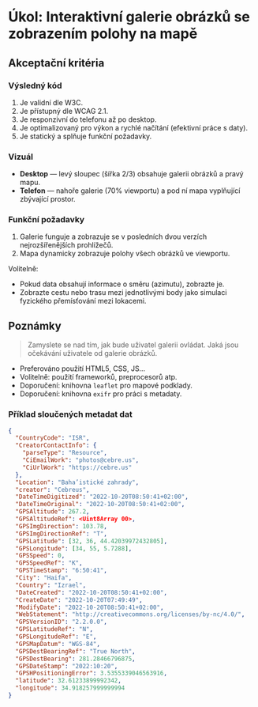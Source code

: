 # Úkol: Interaktivní galerie obrázků se zobrazením polohy na mapě

## Akceptační kritéria

### Výsledný kód

1. Je validní dle W3C.
2. Je přístupný dle WCAG 2.1.
3. Je responzivní do telefonu až po desktop.
4. Je optimalizovaný pro výkon a rychlé načítání (efektivní práce s daty).
5. Je statický a splňuje funkční požadavky.

### Vizuál

- **Desktop** — levý sloupec (šířka 2/3) obsahuje galerii obrázků a pravý mapu.
- **Telefon** — nahoře galerie (70% viewportu) a pod ní mapa vyplňující zbývající prostor.

### Funkční požadavky

1. Galerie funguje a zobrazuje se v posledních dvou verzích nejrozšířenějších prohlížečů.
2. Mapa dynamicky zobrazuje polohy všech obrázků ve viewportu.

Volitelně:

- Pokud data obsahují informace o směru (azimutu), zobrazte je.
- Zobrazte cestu nebo trasu mezi jednotlivými body jako simulaci fyzického přemísťování mezi lokacemi.

## Poznámky

> Zamyslete se nad tím, jak bude uživatel galerii ovládat. Jaká jsou očekávání uživatele od galerie obrázků.

- Preferováno použití HTML5, CSS, JS…
- Volitelně: použití frameworků, preprocesorů atp.
- Doporučení: knihovna `leaflet` pro mapové podklady.
- Doporučení: knihovna `exifr` pro práci s metadaty.

### Příklad sloučených metadat dat

```json
{
  "CountryCode": "ISR",
  "CreatorContactInfo": {
    "parseType": "Resource",
    "CiEmailWork": "photos@cebre.us",
    "CiUrlWork": "https://cebre.us"
  },
  "Location": "Baha’istické zahrady",
  "creator": "Cebreus",
  "DateTimeDigitized": "2022-10-20T08:50:41+02:00",
  "DateTimeOriginal": "2022-10-20T08:50:41+02:00",
  "GPSAltitude": 267.2,
  "GPSAltitudeRef": <Uint8Array 00>,
  "GPSImgDirection": 103.78,
  "GPSImgDirectionRef": "T",
  "GPSLatitude": [32, 36, 44.42039972432805],
  "GPSLongitude": [34, 55, 5.7288],
  "GPSSpeed": 0,
  "GPSSpeedRef": "K",
  "GPSTimeStamp": "6:50:41",
  "City": "Haifa",
  "Country": "Izrael",
  "DateCreated": "2022-10-20T08:50:41+02:00",
  "CreateDate": "2022-10-20T07:49:49",
  "ModifyDate": "2022-10-20T08:50:41+02:00",
  "WebStatement": "http://creativecommons.org/licenses/by-nc/4.0/",
  "GPSVersionID": "2.2.0.0",
  "GPSLatitudeRef": "N",
  "GPSLongitudeRef": "E",
  "GPSMapDatum": "WGS-84",
  "GPSDestBearingRef": "True North",
  "GPSDestBearing": 281.28466796875,
  "GPSDateStamp": "2022:10:20",
  "GPSHPositioningError": 3.5355339046563916,
  "latitude": 32.61233899992342,
  "longitude": 34.918257999999994
}
```
